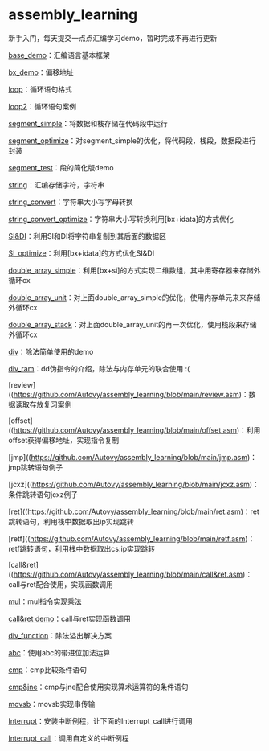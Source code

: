# assembly_learning
新手入门，每天提交一点点汇编学习demo，暂时完成不再进行更新

[base_demo](https://github.com/Autovy/assembly_learning/blob/main/base_demo.asm)：汇编语言基本框架

[bx_demo](https://github.com/Autovy/assembly_learning/blob/main/bx_demo.asm)：偏移地址

[loop](https://github.com/Autovy/assembly_learning/blob/main/loop.asm)：循环语句格式

[loop2](https://github.com/Autovy/assembly_learning/blob/main/loop2.asm)：循环语句案例

[segment_simple](https://github.com/Autovy/assembly_learning/blob/main/segment_simple.asm)：将数据和栈存储在代码段中运行

[segment_optimize](https://github.com/Autovy/assembly_learning/blob/main/segment_optimize.asm)：对segment_simple的优化，将代码段，栈段，数据段进行封装

[segment_test](https://github.com/Autovy/assembly_learning/blob/main/segment_test.asm)：段的简化版demo

[string]( https://github.com/Autovy/assembly_learning/blob/main/string.asm)：汇编存储字符，字符串

[string_convert]( https://github.com/Autovy/assembly_learning/blob/main/string_convert.asm)：字符串大小写字母转换

[string_convert_optimize](https://github.com/Autovy/assembly_learning/blob/main/string_convert_optimize.asm)：字符串大小写转换利用[bx+idata]的方式优化

[SI&DI](https://github.com/Autovy/assembly_learning/blob/main/SI&DI.asm)：利用SI和DI将字符串复制到其后面的数据区

[SI_optimize](https://github.com/Autovy/assembly_learning/blob/main/SI_optimize.asm)：利用[bx+idata]的方式优化SI&DI

[double_array_simple](https://github.com/Autovy/assembly_learning/blob/main/double_array_simple.asm)：利用[bx+si]的方式实现二维数组，其中用寄存器来存储外循环cx

[double_array_unit](https://github.com/Autovy/assembly_learning/blob/main/double_array_unit.asm)：对上面double_array_simple的优化，使用内存单元来来存储外循环cx

[double_array_stack](https://github.com/Autovy/assembly_learning/blob/main/double_array_stack.asm)：对上面double_array_unit的再一次优化，使用栈段来存储外循环cx

[div](https://github.com/Autovy/assembly_learning/blob/main/div.asm)：除法简单使用的demo

[div_ram](https://github.com/Autovy/assembly_learning/blob/main/div_ram.asm)：dd伪指令的介绍，除法与内存单元的联合使用 :(

[review]((https://github.com/Autovy/assembly_learning/blob/main/review.asm)：数据读取存放复习案例

[offset]((https://github.com/Autovy/assembly_learning/blob/main/offset.asm)：利用offset获得偏移地址，实现指令复制

[jmp]((https://github.com/Autovy/assembly_learning/blob/main/jmp.asm)：jmp跳转语句例子

[jcxz]((https://github.com/Autovy/assembly_learning/blob/main/jcxz.asm)：条件跳转语句jcxz例子

[ret]((https://github.com/Autovy/assembly_learning/blob/main/ret.asm)：ret跳转语句，利用栈中数据取出ip实现跳转

[retf]((https://github.com/Autovy/assembly_learning/blob/main/retf.asm)：retf跳转语句，利用栈中数据取出cs:ip实现跳转

[call&ret]((https://github.com/Autovy/assembly_learning/blob/main/call&ret.asm)：call与ret配合使用，实现函数调用

[mul](https://github.com/Autovy/assembly_learning/blob/main/mul.asm)：mul指令实现乘法

[call&ret demo](https://github.com/Autovy/assembly_learning/blob/main/call&ret%20demo)：call与ret实现函数调用

[div_function](https://github.com/Autovy/assembly_learning/blob/main/div_function)：除法溢出解决方案

[abc](https://github.com/Autovy/assembly_learning/blob/main/abc.asm)：使用abc的带进位加法运算

[cmp](https://github.com/Autovy/assembly_learning/blob/main/cmp.asm)：cmp比较条件语句

[cmp&jne](https://github.com/Autovy/assembly_learning/blob/main/cmp&jne)：cmp与jne配合使用实现算术运算符的条件语句

[movsb](https://github.com/Autovy/assembly_learning/blob/main/movsb.asm)：movsb实现串传输

[Interrupt](https://github.com/Autovy/assembly_learning/blob/main/Interrupt)：安装中断例程，让下面的Interrupt_call进行调用

[Interrupt_call](https://github.com/Autovy/assembly_learning/blob/main/Interrupt_call)：调用自定义的中断例程

